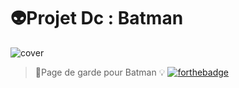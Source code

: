 # 👽️Projet Dc : Batman   
![cover](https://i.imgur.com/hgknLEP.jpg)

>📝Page de garde pour Batman 💡
[![forthebadge](https://forthebadge.com/images/badges/validated-html5.svg)](https://forthebadge.com)